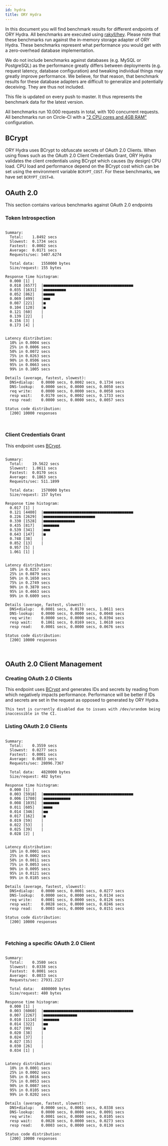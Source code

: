 ```yaml
---
id: hydra
title: ORY Hydra
---
```


In this document you will find benchmark results for different endpoints of ORY Hydra. All benchmarks are executed
using [rakyll/hey](https://github.com/rakyll/hey). Please note that these benchmarks run against the in-memory storage
adapter of ORY Hydra. These benchmarks represent what performance you would get with a zero-overhead database implementation.

We do not include benchmarks against databases (e.g. MySQL or PostgreSQL) as the performance greatly differs between
deployments (e.g. request latency, database configuration) and tweaking individual things may greatly improve performance.
We believe, for that reason, that benchmark results for these database adapters are difficult to generalize and potentially
deceiving. They are thus not included.

This file is updated on every push to master. It thus represents the benchmark data for the latest version.

All benchmarks run 10.000 requests in total, with 100 concurrent requests. All benchmarks run on Circle-CI with a
["2 CPU cores and 4GB RAM"](https://support.circleci.com/hc/en-us/articles/360000489307-Why-do-my-tests-take-longer-to-run-on-CircleCI-than-locally-)
configuration.

## BCrypt

ORY Hydra uses BCrypt to obfuscate secrets of OAuth 2.0 Clients. When using flows such as the OAuth 2.0 Client Credentials
Grant, ORY Hydra validates the client credentials using BCrypt which causes (by design) CPU load. CPU load and performance
depend on the BCrypt cost which can be set using the environment variable `BCRYPT_COST`. For these benchmarks,
we have set `BCRYPT_COST=8`.

## OAuth 2.0

This section contains various benchmarks against OAuth 2.0 endpoints

### Token Introspection

```

Summary:
  Total:	1.8492 secs
  Slowest:	0.1734 secs
  Fastest:	0.0002 secs
  Average:	0.0171 secs
  Requests/sec:	5407.6274
  
  Total data:	1550000 bytes
  Size/request:	155 bytes

Response time histogram:
  0.000 [1]	|
  0.018 [6577]	|■■■■■■■■■■■■■■■■■■■■■■■■■■■■■■■■■■■■■■■■
  0.035 [1631]	|■■■■■■■■■■
  0.052 [862]	|■■■■■
  0.069 [499]	|■■■
  0.087 [221]	|■
  0.104 [120]	|■
  0.121 [60]	|
  0.139 [22]	|
  0.156 [3]	|
  0.173 [4]	|


Latency distribution:
  10% in 0.0004 secs
  25% in 0.0006 secs
  50% in 0.0072 secs
  75% in 0.0263 secs
  90% in 0.0506 secs
  95% in 0.0663 secs
  99% in 0.1005 secs

Details (average, fastest, slowest):
  DNS+dialup:	0.0000 secs, 0.0002 secs, 0.1734 secs
  DNS-lookup:	0.0000 secs, 0.0000 secs, 0.0050 secs
  req write:	0.0000 secs, 0.0000 secs, 0.0058 secs
  resp wait:	0.0170 secs, 0.0002 secs, 0.1733 secs
  resp read:	0.0000 secs, 0.0000 secs, 0.0057 secs

Status code distribution:
  [200]	10000 responses



```

### Client Credentials Grant

This endpoint uses [BCrypt](#bcrypt).

```

Summary:
  Total:	19.5622 secs
  Slowest:	1.0611 secs
  Fastest:	0.0170 secs
  Average:	0.1863 secs
  Requests/sec:	511.1899
  
  Total data:	1570000 bytes
  Size/request:	157 bytes

Response time histogram:
  0.017 [1]	|
  0.121 [4480]	|■■■■■■■■■■■■■■■■■■■■■■■■■■■■■■■■■■■■■■■■
  0.226 [2629]	|■■■■■■■■■■■■■■■■■■■■■■■
  0.330 [1528]	|■■■■■■■■■■■■■■
  0.435 [817]	|■■■■■■■
  0.539 [341]	|■■■
  0.643 [147]	|■
  0.748 [38]	|
  0.852 [13]	|
  0.957 [5]	|
  1.061 [1]	|


Latency distribution:
  10% in 0.0257 secs
  25% in 0.0879 secs
  50% in 0.1650 secs
  75% in 0.2749 secs
  90% in 0.3870 secs
  95% in 0.4663 secs
  99% in 0.6009 secs

Details (average, fastest, slowest):
  DNS+dialup:	0.0001 secs, 0.0170 secs, 1.0611 secs
  DNS-lookup:	0.0000 secs, 0.0000 secs, 0.0048 secs
  req write:	0.0000 secs, 0.0000 secs, 0.0394 secs
  resp wait:	0.1861 secs, 0.0169 secs, 1.0610 secs
  resp read:	0.0001 secs, 0.0000 secs, 0.0676 secs

Status code distribution:
  [200]	10000 responses



```

## OAuth 2.0 Client Management

### Creating OAuth 2.0 Clients

This endpoint uses [BCrypt](#bcrypt) and generates IDs and secrets by reading from  which negatively impacts
performance. Performance will be better if IDs and secrets are set in the request as opposed to generated by ORY Hydra.

```
This test is currently disabled due to issues with /dev/urandom being inaccessible in the CI.
```

### Listing OAuth 2.0 Clients

```

Summary:
  Total:	0.3559 secs
  Slowest:	0.0277 secs
  Fastest:	0.0001 secs
  Average:	0.0033 secs
  Requests/sec:	28096.7367
  
  Total data:	4820000 bytes
  Size/request:	482 bytes

Response time histogram:
  0.000 [1]	|
  0.003 [5918]	|■■■■■■■■■■■■■■■■■■■■■■■■■■■■■■■■■■■■■■■■
  0.006 [1780]	|■■■■■■■■■■■■
  0.008 [1035]	|■■■■■■■
  0.011 [605]	|■■■■
  0.014 [346]	|■■
  0.017 [162]	|■
  0.019 [59]	|
  0.022 [53]	|
  0.025 [39]	|
  0.028 [2]	|


Latency distribution:
  10% in 0.0001 secs
  25% in 0.0002 secs
  50% in 0.0011 secs
  75% in 0.0053 secs
  90% in 0.0095 secs
  95% in 0.0121 secs
  99% in 0.0185 secs

Details (average, fastest, slowest):
  DNS+dialup:	0.0000 secs, 0.0001 secs, 0.0277 secs
  DNS-lookup:	0.0000 secs, 0.0000 secs, 0.0134 secs
  req write:	0.0001 secs, 0.0000 secs, 0.0126 secs
  resp wait:	0.0028 secs, 0.0000 secs, 0.0246 secs
  resp read:	0.0003 secs, 0.0000 secs, 0.0151 secs

Status code distribution:
  [200]	10000 responses



```

### Fetching a specific OAuth 2.0 Client

```

Summary:
  Total:	0.3580 secs
  Slowest:	0.0338 secs
  Fastest:	0.0001 secs
  Average:	0.0033 secs
  Requests/sec:	27931.2127
  
  Total data:	4800000 bytes
  Size/request:	480 bytes

Response time histogram:
  0.000 [1]	|
  0.003 [6060]	|■■■■■■■■■■■■■■■■■■■■■■■■■■■■■■■■■■■■■■■■
  0.007 [2267]	|■■■■■■■■■■■■■■■
  0.010 [1114]	|■■■■■■■
  0.014 [322]	|■■
  0.017 [99]	|■
  0.020 [38]	|
  0.024 [37]	|
  0.027 [35]	|
  0.030 [26]	|
  0.034 [1]	|


Latency distribution:
  10% in 0.0001 secs
  25% in 0.0002 secs
  50% in 0.0016 secs
  75% in 0.0053 secs
  90% in 0.0087 secs
  95% in 0.0105 secs
  99% in 0.0202 secs

Details (average, fastest, slowest):
  DNS+dialup:	0.0000 secs, 0.0001 secs, 0.0338 secs
  DNS-lookup:	0.0000 secs, 0.0000 secs, 0.0091 secs
  req write:	0.0001 secs, 0.0000 secs, 0.0105 secs
  resp wait:	0.0028 secs, 0.0000 secs, 0.0273 secs
  resp read:	0.0003 secs, 0.0000 secs, 0.0130 secs

Status code distribution:
  [200]	10000 responses



```
